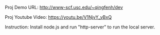 

Proj Demo URL: http://www-scf.usc.edu/~qingfenh/dev

Proj Youtube Video: https://youtu.be/V1NjvY_vBxQ

Instruction: 
    Install node.js and run "http-server" to run the local server.